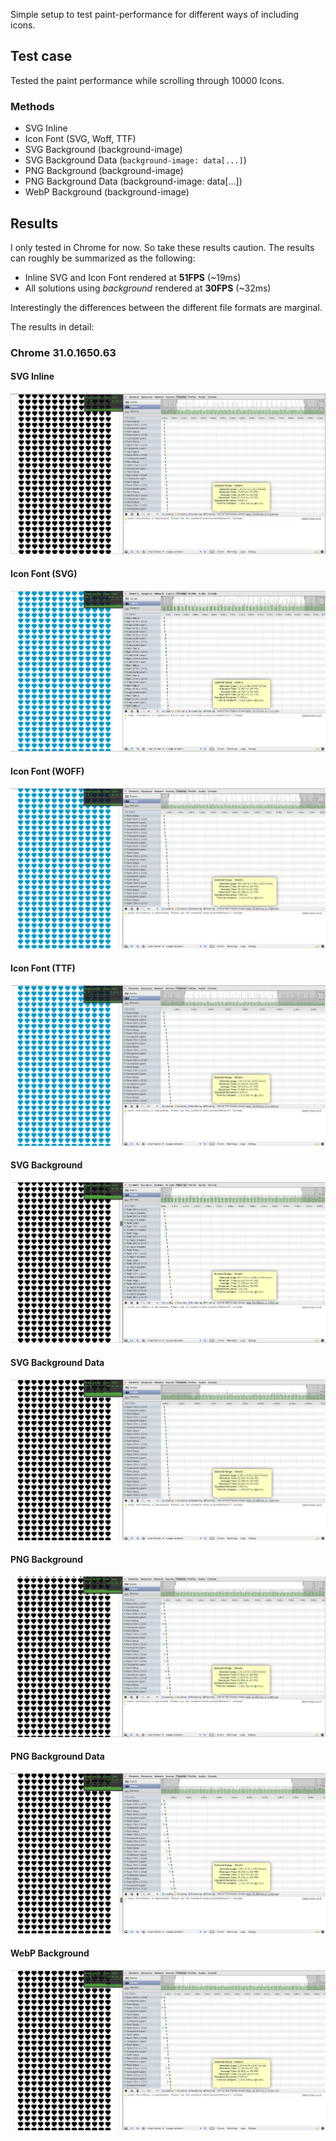 Simple setup to test paint-performance for different ways of including icons.

## Test case
Tested the paint performance while scrolling through 10000 Icons.

### Methods
- SVG Inline
- Icon Font (SVG, Woff, TTF)
- SVG Background (background-image)
- SVG Background Data (`background-image: data[...]`)
- PNG Background (background-image)
- PNG Background Data (background-image: data[...])
- WebP Background (background-image)

## Results
I only tested in Chrome for now. So take these results caution. The results can roughly be summarized as the following:

- Inline SVG and Icon Font rendered at __51FPS__ (~19ms)
- All solutions using _background_ rendered at __30FPS__ (~32ms)

Interestingly the differences between the different file formats are marginal.

The results in detail:
### Chrome 31.0.1650.63

#### SVG Inline
![SVG Inline](img/results/1-paint-performance-svg-inline.png)

#### Icon Font (SVG)
![Icon Font (SVG)](img/results/2a-paint-performance-font-svg.png)

#### Icon Font (WOFF)
![Icon Font (WOFF)](img/results/2b-paint-performance-font-woff.png)

#### Icon Font (TTF)
![Icon Font (WOFF)](img/results/2c-paint-performance-font-ttf.png)

#### SVG Background
![SVG Background)](img/results/3-paint-performance-svg-bg.png)

#### SVG Background Data
![SVG Background Data)](img/results/4-paint-performance-svg-bg-data.png)

#### PNG Background
![PNG Background)](img/results/5-paint-performance-png-bg.png)

#### PNG Background Data
![PNG Background Data)](img/results/6-paint-performance-png-bg-data.png)

#### WebP Background
![WebP Background)](img/results/7-paint-performance-webp-bg.png)
